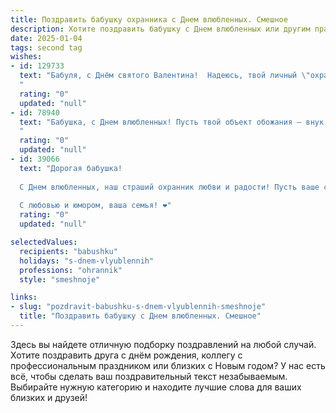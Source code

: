 ```yaml
---
title: Поздравить бабушку охранника с Днем влюбленных. Смешное
description: Хотите поздравить бабушку с Днем влюбленных или другим праздником? Наш ИИ создаст незабываемое поздравление, а вы обязательно выделитесь среди других.  
date: 2025-01-04
tags: second tag
wishes:
- id: 129733
  text: "Бабуля, с Днём святого Валентина!  Надеюсь, твой личный \"охранник\" — внук/внучка — сегодня  обеспечил тебе  максимальную защиту от одиночества и скуки, а  \"объект охраны\" —  ты сама —  получила  массу  сладостей и  внимания!  Пусть  любовь  и  шоколад  будут  твоими  лучшими  союзниками  в  этот  день!
  "
  rating: "0"
  updated: "null"
- id: 78940
  text: "Бабушка, с Днем влюбленных! Пусть твой объект обожания – внук (внучка) – дарит тебе только радость и, конечно же, вкуснейшие пирожки! И помни, что ты – самая обаятельная и бесподобная охранница всей семьи! 😜❤️
  "
  rating: "0"
  updated: "null"
- id: 39066
  text: "Дорогая бабушка!
  
  С Днем влюбленных, наш страший охранник любви и радости! Пусть ваше сердце охраняет только самые светлые чувства, а хулиганы мрачного настроения обходят вас за километр! Желаем, чтобы ваше обаяние было неприступной крепостью, а улыбка — оружием массового обаяния! Чтоб даже воробьи на вашем балконе перепирались, кто из них больше вас любит!
  
  С любовью и юмором, ваша семья! ❤️"
  rating: "0"
  updated: "null"

selectedValues:
  recipients: "babushku"
  holidays: "s-dnem-vlyublennih"
  professions: "ohrannik"
  style: "smeshnoje"

links:
- slug: "pozdravit-babushku-s-dnem-vlyublennih-smeshnoje"
  title: "Поздравить бабушку с Днем влюбленных. Смешное"
---
```


Здесь вы найдете отличную подборку поздравлений на любой случай.
Хотите поздравить друга с днём рождения, коллегу с профессиональным праздником или близких с Новым годом? У нас есть всё, чтобы сделать ваш поздравительный текст незабываемым. Выбирайте нужную категорию и находите лучшие слова для ваших близких и друзей!
